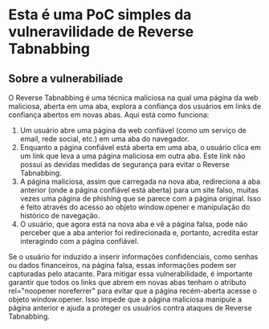 # Esta é uma PoC simples da vulneravilidade de Reverse Tabnabbing

## Sobre a vulnerabiliade
O Reverse Tabnabbing é uma técnica maliciosa na qual uma página da web maliciosa, aberta em uma aba, explora a confiança dos usuários em links de confiança abertos em novas abas. Aqui está como funciona:

1. Um usuário abre uma página da web confiável (como um serviço de email, rede social, etc.) em uma aba do navegador.
2. Enquanto a página confiável está aberta em uma aba, o usuário clica em um link que leva a uma página maliciosa em outra aba. Este link não possui as devidas medidas de segurança para evitar o Reverse Tabnabbing.
3. A página maliciosa, assim que carregada na nova aba, redireciona a aba anterior (onde a página confiável está aberta) para um site falso, muitas vezes uma página de phishing que se parece com a página original. Isso é feito através do acesso ao objeto window.opener e manipulação do histórico de navegação.
4. O usuário, que agora está na nova aba e vê a página falsa, pode não perceber que a aba anterior foi redirecionada e, portanto, acredita estar interagindo com a página confiável.

Se o usuário for induzido a inserir informações confidenciais, como senhas ou dados financeiros, na página falsa, essas informações podem ser capturadas pelo atacante.
Para mitigar essa vulnerabilidade, é importante garantir que todos os links que abrem em novas abas tenham o atributo rel="noopener noreferrer" para evitar que a página recém-aberta acesse o objeto window.opener. Isso impede que a página maliciosa manipule a página anterior e ajuda a proteger os usuários contra ataques de Reverse Tabnabbing.

